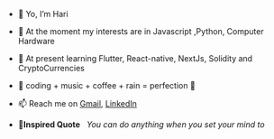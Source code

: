 - 👋 Yo, I’m Hari
- 👀 At the moment my interests are in Javascript ,Python, Computer Hardware
- 🌱 At present learning Flutter, React-native, NextJs, Solidity and CryptoCurrencies
- 💞️ coding + music + coffee + rain = perfection 💯 
- 📫 Reach me on 
[Gmail](https://mail.google.com/mail/u/0/#inbox?compose=GTvVlcRzCMptTtQsfdbnddrMcTMRMGsFgFTbcbbGlDcgzzQkFFKqTJKZMKxNjnJgxkwBjXZSpjvSM),
[LinkedIn](https://www.linkedin.com/in/hari-haran-5b568a231/)

- <strong>🌟Inspired Quote</strong> &nbsp; <i>You can do anything when you set your mind to</i>


<!---
Hari-7822/Hari-7822 is a ✨ special ✨ repository because its `README.md` (this file) appears on your GitHub profile.
You can click the Preview link to take a look at your changes.
--->
